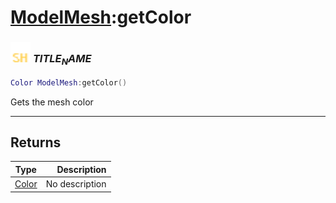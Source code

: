 # [ModelMesh](../modelmesh/README.md):getColor

### <img src="../../.gitbook/assets/shared.png" width="32" height="32" /> $TITLE_NAME$

```lua
Color ModelMesh:getColor()
```

Gets the mesh color<br>

-----------------
## Returns

| Type   | Description |
| ------ | ----------: |
| [Color](../color/README.md) | No description |
